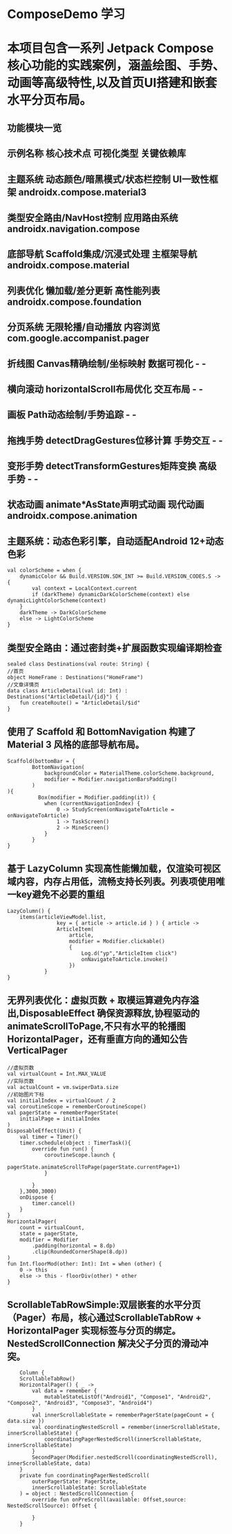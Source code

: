 # ComposeDemo 学习

# 本项目包含一系列 Jetpack Compose 核心功能的实践案例，涵盖绘图、手势、动画等高级特性,以及首页UI搭建和嵌套水平分页布局。

## 功能模块一览 

## 示例名称	核心技术点	                可视化类型	关键依赖库
## 主题系统	动态颜色/暗黑模式/状态栏控制	    UI一致性框架	androidx.compose.material3
## 	类型安全路由/NavHost控制	    应用路由系统	androidx.navigation.compose
## 底部导航	Scaffold集成/沉浸式处理	    主框架导航	androidx.compose.material
## 列表优化	懒加载/差分更新	            高性能列表	androidx.compose.foundation
## 分页系统	无限轮播/自动播放	            内容浏览	    com.google.accompanist.pager
## 折线图	Canvas精确绘制/坐标映射	    数据可视化	-	-
## 横向滚动	horizontalScroll布局优化	    交互布局	    -	-
## 画板	    Path动态绘制/手势追踪	                    -	-
## 拖拽手势	detectDragGestures位移计算	手势交互	    -	-
## 变形手势	detectTransformGestures矩阵变换  高级手势	-	-
## 状态动画	animate*AsState声明式动画	    现代动画	    androidx.compose.animation	


## 主题系统：动态色彩引擎，自动适配Android 12+动态色彩

    val colorScheme = when {
        dynamicColor && Build.VERSION.SDK_INT >= Build.VERSION_CODES.S -> {
            val context = LocalContext.current
            if (darkTheme) dynamicDarkColorScheme(context) else dynamicLightColorScheme(context)
        }
        darkTheme -> DarkColorScheme
        else -> LightColorScheme
    }

## 类型安全路由：通过密封类+扩展函数实现编译期检查

    sealed class Destinations(val route: String) {
    //首页
    object HomeFrame : Destinations("HomeFrame")
    //文章详情页
    data class ArticleDetail(val id: Int) : Destinations("ArticleDetail/{id}") {
        fun createRoute() = "ArticleDetail/$id"
    }



## 使用了 Scaffold 和 BottomNavigation 构建了Material 3 风格的底部导航布局。

    Scaffold(bottomBar = {
            BottomNavigation(
                backgroundColor = MaterialTheme.colorScheme.background,
                modifier = Modifier.navigationBarsPadding()
            )
    ){
              Box(modifier = Modifier.padding(it)) {
                when (currentNavigationIndex) {
                    0 -> StudyScreen(onNavigateToArticle = onNavigateToArticle)
                    1 -> TaskScreen()
                    2 -> MineScreen()
                }
            }
    }

## 基于 LazyColumn 实现高性能懒加载，仅渲染可视区域内容，内存占用低，流畅支持长列表。列表项使用唯一key避免不必要的重组

    LazyColumn() {
        items(articleViewModel.list,
                    key = { article -> article.id } ) { article ->
                    ArticleItem(
                        article,
                        modifier = Modifier.clickable()
                        {
                            Log.d("yp","ArticleItem click")
                            onNavigateToArticle.invoke()
                        })
                }
    }

## 无界列表优化：虚拟页数 + 取模运算避免内存溢出,DisposableEffect 确保资源释放,协程驱动的 animateScrollToPage,不只有水平的轮播图HorizontalPager，还有垂直方向的通知公告VerticalPager

    //虚拟页数
    val virtualCount = Int.MAX_VALUE
    //实际页数
    val actualCount = vm.swiperData.size
    //初始图片下标
    val initialIndex = virtualCount / 2
    val coroutineScope = rememberCoroutineScope()
    val pagerState = rememberPagerState(
        initialPage = initialIndex
    )
    DisposableEffect(Unit) {
        val timer = Timer()
        timer.schedule(object : TimerTask(){
            override fun run() {
                coroutineScope.launch {
                    pagerState.animateScrollToPage(pagerState.currentPage+1)
                }

            }
        },3000,3000)
        onDispose {
            timer.cancel()
        }
    }
    HorizontalPager(
        count = virtualCount,
        state = pagerState,
        modifier = Modifier
            .padding(horizontal = 8.dp)
            .clip(RoundedCornerShape(8.dp))
    ) 
    fun Int.floorMod(other: Int): Int = when (other) {
        0 -> this
        else -> this - floorDiv(other) * other
    }

## ScrollableTabRowSimple:双层嵌套的水平分页（Pager）布局，核心通过ScrollableTabRow + HorizontalPager 实现标签与分页的绑定。NestedScrollConnection 解决父子分页的滑动冲突。

        Column {
        ScrollableTabRow() 
        HorizontalPager() { _ ->
            val data = remember {
                mutableStateListOf("Android1", "Compose1", "Android2", "Compose2", "Android3", "Compose3", "Android4")
            }
            val innerScrollableState = rememberPagerState(pageCount = { data.size })
            val coordinatingNestedScroll = remember(innerScrollableState, innerScrollableState) {
                coordinatingPagerNestedScroll(innerScrollableState, innerScrollableState)
            }
            SecondPager(Modifier.nestedScroll(coordinatingNestedScroll), innerScrollableState, data)
        }
        private fun coordinatingPagerNestedScroll(
            outerPagerState: PagerState,
            innerScrollableState: ScrollableState
        ) = object : NestedScrollConnection {
            override fun onPreScroll(available: Offset,source: NestedScrollSource): Offset {
            
            }
        }

